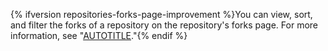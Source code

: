 {% ifversion repositories-forks-page-improvement %}You can view, sort, and filter the forks of a repository on the repository's forks page. For more information, see "[AUTOTITLE](/repositories/viewing-activity-and-data-for-your-repository/understanding-connections-between-repositories#listing-the-forks-of-a-repository)."{% endif %}
